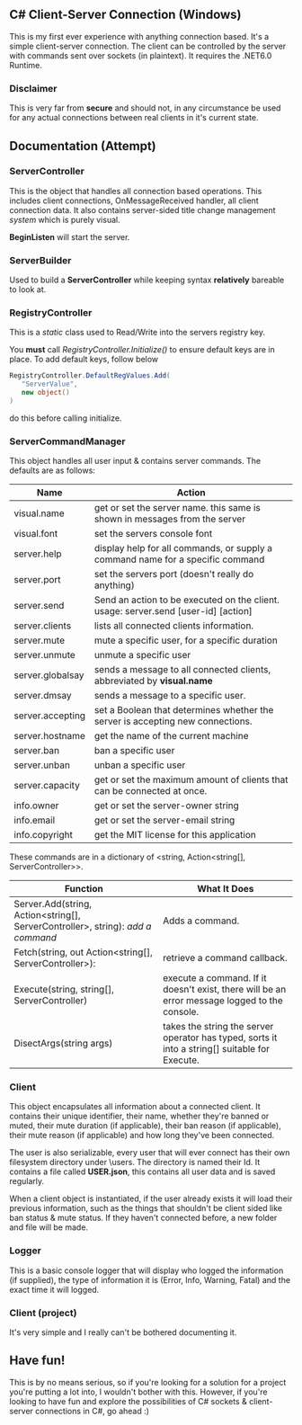 ## C# Client-Server Connection (Windows)

This is my first ever experience with anything connection based. It's a simple client-server connection. The client can be controlled by the server with commands sent over sockets (in plaintext). It requires the .NET6.0 Runtime. 

### Disclaimer
This is very far from **secure** and should not, in any circumstance be used for any actual connections between real clients in it's current state.

## Documentation (Attempt)

### ServerController
This is the object that handles all connection based operations. This includes client connections, OnMessageReceived handler, all client connection data. It also contains server-sided title change management *system* which is purely visual. 

**BeginListen** will start the server.

### ServerBuilder
Used to build a **ServerController** while keeping syntax **relatively** bareable to look at.

### RegistryController
This is a *static* class used to Read/Write into the servers registry key. 

You **must** call *RegistryController.Initialize()* to ensure default keys are in place. To add default keys, follow below

```cs
RegistryController.DefaultRegValues.Add(
   "ServerValue",
   new object()
)
```
do this before calling initialize.

### ServerCommandManager
This object handles all user input & contains server commands. The defaults are as follows:

| Name | Action |
|--|--|
| visual.name | get or set the server name. this same is shown in messages from the server |
| visual.font | set the servers console font |
| server.help | display help for all commands, or supply a command name for a specific command |
| server.port | set the servers port (doesn't really do anything)
| server.send | Send an action to be executed on the client. usage: server.send [user-id] [action] 
| server.clients | lists all connected clients information. |
| server.mute | mute a specific user, for a specific duration |
| server.unmute | unmute a specific user |
| server.globalsay | sends a message to all connected clients, abbreviated by **visual.name** |
| server.dmsay | sends a message to a specific user. |
| server.accepting | set a Boolean that determines whether the server is accepting new connections. |
| server.hostname | get the name of the current machine |
| server.ban | ban a specific user |
| server.unban | unban a specific user |
| server.capacity | get or set the maximum amount of clients that can be connected at once. |
| info.owner | get or set the server-owner string |
| info.email | get or set the server-email string |
| info.copyright | get the MIT license for this application |

These commands are in a dictionary of <string, Action<string[], ServerController>>. 

| Function | What It Does |
|--|--|
| Server.Add(string, Action<string[], ServerController>, string): *add a command* | Adds a command. |
| Fetch(string, out Action<string[], ServerController>): | retrieve a command callback. |
| Execute(string, string[], ServerController) | execute a command. If it doesn't exist, there will be an error message logged to the console.
| DisectArgs(string args) | takes the string the server operator has typed, sorts it into a string[] suitable for Execute.

### Client
This object encapsulates all information about a connected client. It contains their unique identifier, their name, whether they're banned or muted, their mute duration (if applicable), their ban reason (if applicable), their mute reason (if applicable) and how long they've been connected.

The user is also serializable, every user that will ever connect has their own filesystem directory under \\users. The directory is named their Id. It contains a file called **USER.json**, this contains all user data and is saved regularly. 

When a client object is instantiated, if the user already exists it will load their previous information, such as the things that shouldn't be client sided like ban status & mute status. If they haven't connected before, a new folder and file will be made.

### Logger
This is a basic console logger that will display who logged the information (if supplied), the type of information it is (Error, Info, Warning, Fatal) and the exact time it will logged.

### Client (project)
It's very simple and I really can't be bothered documenting it. 

## Have fun!
This is by no means serious, so if you're looking for a solution for a project you're putting a lot into, I wouldn't bother with this. However, if you're looking to have fun and explore the possibilities of C# sockets & client-server connections in C#, go ahead :)
